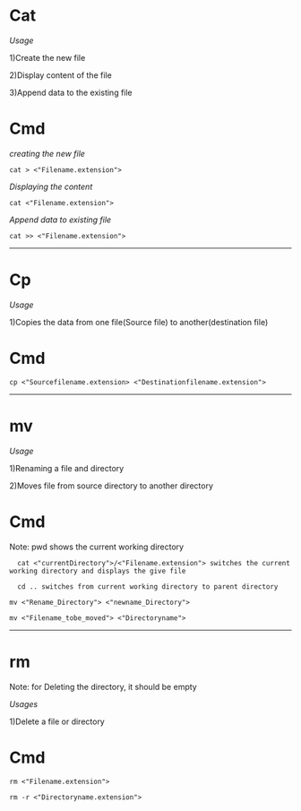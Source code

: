 # Cat

_Usage_

1)Create the new file

2)Display content of the file

3)Append data to the existing file

# Cmd
_creating the new file_ 
```
cat > <"Filename.extension">
```
_Displaying the content_
```
cat <"Filename.extension">
```
_Append data to existing file_
```
cat >> <"Filename.extension">
```
----------

# Cp

_Usage_

1)Copies the data from one file(Source file) to another(destination file)

# Cmd
```
cp <"Sourcefilename.extension> <"Destinationfilename.extension">
```
----------

# mv

_Usage_

1)Renaming a file and directory

2)Moves file from source directory to another directory

# Cmd
Note: pwd shows the current working directory

      cat <"currentDirectory">/<"Filename.extension"> switches the current working directory and displays the give file
      
      cd .. switches from current working directory to parent directory
```
mv <"Rename_Directory"> <"newname_Directory">

mv <"Filename_tobe_moved"> <"Directoryname">
```
---------
# rm

Note: for Deleting the directory, it should be empty

_Usages_

1)Delete a file or directory

# Cmd
```
rm <"Filename.extension">

rm -r <"Directoryname.extension">
```

